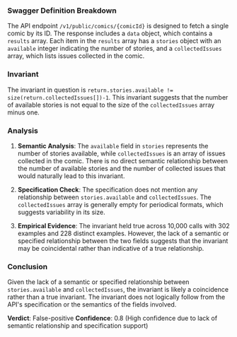### Swagger Definition Breakdown
The API endpoint `/v1/public/comics/{comicId}` is designed to fetch a single comic by its ID. The response includes a `data` object, which contains a `results` array. Each item in the `results` array has a `stories` object with an `available` integer indicating the number of stories, and a `collectedIssues` array, which lists issues collected in the comic.

### Invariant
The invariant in question is `return.stories.available != size(return.collectedIssues[])-1`. This invariant suggests that the number of available stories is not equal to the size of the `collectedIssues` array minus one.

### Analysis
1. **Semantic Analysis**: The `available` field in `stories` represents the number of stories available, while `collectedIssues` is an array of issues collected in the comic. There is no direct semantic relationship between the number of available stories and the number of collected issues that would naturally lead to this invariant.

2. **Specification Check**: The specification does not mention any relationship between `stories.available` and `collectedIssues`. The `collectedIssues` array is generally empty for periodical formats, which suggests variability in its size.

3. **Empirical Evidence**: The invariant held true across 10,000 calls with 302 examples and 228 distinct examples. However, the lack of a semantic or specified relationship between the two fields suggests that the invariant may be coincidental rather than indicative of a true relationship.

### Conclusion
Given the lack of a semantic or specified relationship between `stories.available` and `collectedIssues`, the invariant is likely a coincidence rather than a true invariant. The invariant does not logically follow from the API's specification or the semantics of the fields involved.

**Verdict**: False-positive
**Confidence**: 0.8 (High confidence due to lack of semantic relationship and specification support)
